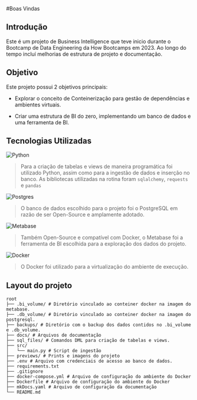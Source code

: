 #Boas Vindas

## Introdução

Este é um projeto de Business Intelligence que teve inicio durante o Bootcamp de Data Engineering da How Bootcamps em 2023.
Ao longo do tempo incluí melhorias de estrutura de projeto e documentação.

## Objetivo
Este projeto possui 2 objetivos principais:

- Explorar o conceito de Conteinerização para gestão de dependências e ambientes virtuais.

- Criar uma estrutura de BI do zero, implementando um banco de dados e uma ferramenta de BI.

## Tecnologias Utilizadas

![Python](https://img.shields.io/badge/python-blue?style=for-the-badge&logo=python&logoColor=yellow)
>
>Para a criação de tabelas e views de maneira programática foi utilizado Python, assim como para a ingestão de dados e inserção no banco.
>As bibliotecas utilizadas na rotina foram `sqlalchemy`, `requests` e `pandas`

![Postgres](https://img.shields.io/badge/postgres-%233A6796.svg?style=for-the-badge&logo=postgresql&logoColor=white)
>
> O banco de dados escolhido para o projeto foi o PostgreSQL em razão de ser Open-Source e amplamente adotado.

![Metabase](https://img.shields.io/badge/Metabase%20-%20%23509EE3?style=for-the-badge&logo=metabase&logoColor=white)
>
> Também Open-Source e compatível com Docker, o Metabase foi a ferramenta de BI escolhida para a exploração dos dados do projeto.


![Docker](https://img.shields.io/badge/docker-1E63EE.svg?style=for-the-badge&logo=docker&logoColor=white)
>
> O Docker foi utilizado para a virtualização do ambiente de execução.

## Layout do projeto
```
root
├── .bi_volume/ # Diretório vinculado ao conteiner docker na imagem do metabase.
├── .db_volume/ # Diretório vinculado ao conteiner docker na imagem do postgresql.
├── backups/ # Diretório com o backup dos dados contidos no .bi_volume e .db_volume.
├── docs/ # Arquivos de documentação
├── sql_files/ # Comandos DML para criação de tabelas e views.
├── src/
│   └── main.py # Script de ingestão
├── previews/ # Prints e imagens do projeto
├── .env # Arquivo com credenciais de acesso ao banco de dados.
├── requirements.txt
├── .gitignore
├── docker-compose.yml # Arquivo de configuração do ambiente do Docker
├── Dockerfile # Arquivo de configuração do ambiente do Docker
├── mkDocs.yaml # Arquivo de configuração da documentação
└── README.md

```